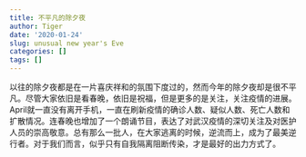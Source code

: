 ```yaml
---
title: 不平凡的除夕夜
author: Tiger
date: '2020-01-24'
slug: unusual new year's Eve
categories: []
tags: []
---
```


以往的除夕夜都是在一片喜庆祥和的氛围下度过的，然而今年的除夕夜却是很不平凡。尽管大家依旧是看春晚，依旧是祝福，但是更多的是关注，关注疫情的进展。April就一直没有离开手机，一直在刷新疫情的确诊人数、疑似人数、死亡人数和扩散情况。连春晚也增加了一个朗诵节目，表达了对武汉疫情的深切关注及对医护人员的崇高敬意。总有那么一批人，在大家逃离的时候，逆流而上，成为了最美逆行者。对于我们而言，似乎只有自我隔离阻断传染，才是最好的出力方式了。
